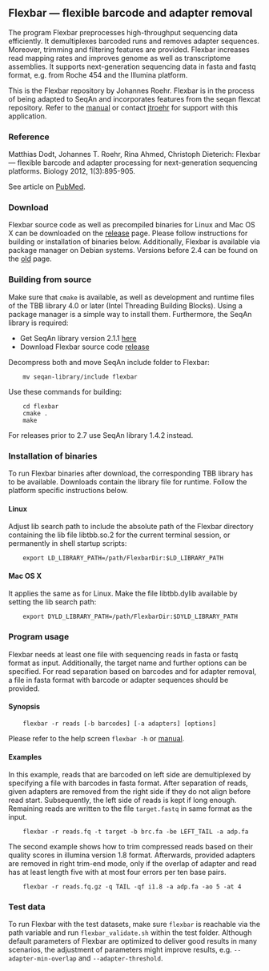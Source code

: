 ## Flexbar — flexible barcode and adapter removal

The program Flexbar preprocesses high-throughput sequencing data efficiently. It demultiplexes barcoded runs and removes adapter sequences. Moreover, trimming and filtering features are provided. Flexbar increases read mapping rates and improves genome as well as transcriptome assemblies. It supports next-generation sequencing data in fasta and fastq format, e.g. from Roche 454 and the Illumina platform.

This is the Flexbar repository by Johannes Roehr. Flexbar is in the process of being adapted to SeqAn and incorporates features from the seqan flexcat repository. Refer to the [manual](https://github.com/seqan/flexbar/wiki) or contact [jtroehr](https://github.com/jtroehr) for support with this application.

### Reference

Matthias Dodt, Johannes T. Roehr, Rina Ahmed, Christoph Dieterich: Flexbar — flexible barcode and adapter processing for next-generation sequencing platforms. Biology 2012, 1(3):895-905.

See article on [PubMed](http://www.ncbi.nlm.nih.gov/pubmed/24832523).

### Download

Flexbar source code as well as precompiled binaries for Linux and Mac OS X can be downloaded on the [release](https://github.com/seqan/flexbar/releases) page. Please follow instructions for building or installation of binaries below. Additionally, Flexbar is available via package manager on Debian systems. Versions before 2.4 can be found on the [old](https://sourceforge.net/projects/flexbar) page.

### Building from source

Make sure that `cmake` is available, as well as development and runtime files of the TBB library 4.0 or later (Intel Threading Building Blocks). Using a package manager is a simple way to install them. Furthermore, the SeqAn library is required:

* Get SeqAn library version 2.1.1 [here](https://github.com/seqan/seqan/releases)
* Download Flexbar source code [release](https://github.com/seqan/flexbar/releases)

Decompress both and move SeqAn include folder to Flexbar:

        mv seqan-library/include flexbar

Use these commands for building:

        cd flexbar
        cmake .
        make

For releases prior to 2.7 use SeqAn library 1.4.2 instead.

### Installation of binaries

To run Flexbar binaries after download, the corresponding TBB library has to be available. Downloads contain the library file for runtime. Follow the platform specific instructions below.

#### Linux
Adjust lib search path to include the absolute path of the Flexbar directory containing the lib file libtbb.so.2 for the current terminal session, or permanently in shell startup scripts:

        export LD_LIBRARY_PATH=/path/FlexbarDir:$LD_LIBRARY_PATH

#### Mac OS X
It applies the same as for Linux. Make the file libtbb.dylib available by setting the lib search path:

        export DYLD_LIBRARY_PATH=/path/FlexbarDir:$DYLD_LIBRARY_PATH

### Program usage

Flexbar needs at least one file with sequencing reads in fasta or fastq format as input. Additionally, the target name and further options can be specified. For read separation based on barcodes and for adapter removal, a file in fasta format with barcode or adapter sequences should be provided.

#### Synopsis

        flexbar -r reads [-b barcodes] [-a adapters] [options]

Please refer to the help screen `flexbar -h` or [manual](https://github.com/seqan/flexbar/wiki).

#### Examples

In this example, reads that are barcoded on left side are demultiplexed by specifying a file with barcodes in fasta format. After separation of reads, given adapters are removed from the right side if they do not align before read start. Subsequently, the left side of reads is kept if long enough. Remaining reads are written to the file `target.fastq` in same format as the input.

		flexbar -r reads.fq -t target -b brc.fa -be LEFT_TAIL -a adp.fa

The second example shows how to trim compressed reads based on their quality scores in illumina version 1.8 format. Afterwards, provided adapters are removed in right trim-end mode, only if the overlap of adapter and read has at least length five with at most four errors per ten base pairs.

		flexbar -r reads.fq.gz -q TAIL -qf i1.8 -a adp.fa -ao 5 -at 4

### Test data

To run Flexbar with the test datasets, make sure `flexbar` is reachable via the path variable and run `flexbar_validate.sh` within the test folder. Although default parameters of Flexbar are optimized to deliver good results in many scenarios, the adjustment of parameters might improve results, e.g. `--adapter-min-overlap` and `--adapter-threshold`.

